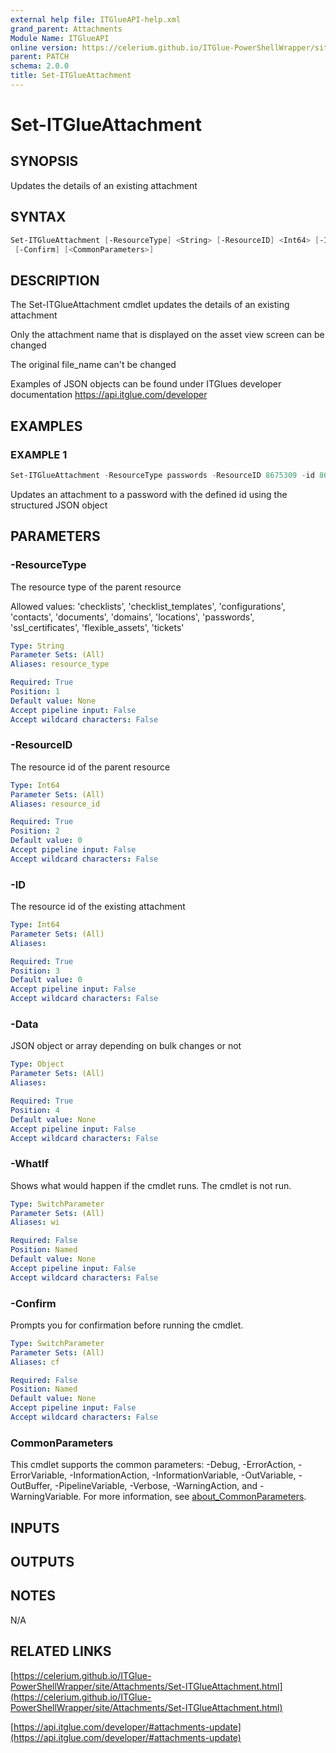 ```yaml
---
external help file: ITGlueAPI-help.xml
grand_parent: Attachments
Module Name: ITGlueAPI
online version: https://celerium.github.io/ITGlue-PowerShellWrapper/site/Attachments/Set-ITGlueAttachment.html
parent: PATCH
schema: 2.0.0
title: Set-ITGlueAttachment
---
```


# Set-ITGlueAttachment

## SYNOPSIS
Updates the details of an existing attachment

## SYNTAX

```powershell
Set-ITGlueAttachment [-ResourceType] <String> [-ResourceID] <Int64> [-ID] <Int64> [-Data] <Object> [-WhatIf]
 [-Confirm] [<CommonParameters>]
```

## DESCRIPTION
The Set-ITGlueAttachment cmdlet updates the details of
an existing attachment

Only the attachment name that is displayed on the asset view
screen can be changed

The original file_name can't be changed

Examples of JSON objects can be found under ITGlues developer documentation
    https://api.itglue.com/developer

## EXAMPLES

### EXAMPLE 1
```powershell
Set-ITGlueAttachment -ResourceType passwords -ResourceID 8675309 -id 8675309 -Data $JsonObject
```

Updates an attachment to a password with the defined id using the structured JSON object

## PARAMETERS

### -ResourceType
The resource type of the parent resource

Allowed values:
'checklists', 'checklist_templates', 'configurations', 'contacts', 'documents',
'domains', 'locations', 'passwords', 'ssl_certificates', 'flexible_assets', 'tickets'

```yaml
Type: String
Parameter Sets: (All)
Aliases: resource_type

Required: True
Position: 1
Default value: None
Accept pipeline input: False
Accept wildcard characters: False
```

### -ResourceID
The resource id of the parent resource

```yaml
Type: Int64
Parameter Sets: (All)
Aliases: resource_id

Required: True
Position: 2
Default value: 0
Accept pipeline input: False
Accept wildcard characters: False
```

### -ID
The resource id of the existing attachment

```yaml
Type: Int64
Parameter Sets: (All)
Aliases:

Required: True
Position: 3
Default value: 0
Accept pipeline input: False
Accept wildcard characters: False
```

### -Data
JSON object or array depending on bulk changes or not

```yaml
Type: Object
Parameter Sets: (All)
Aliases:

Required: True
Position: 4
Default value: None
Accept pipeline input: False
Accept wildcard characters: False
```

### -WhatIf
Shows what would happen if the cmdlet runs.
The cmdlet is not run.

```yaml
Type: SwitchParameter
Parameter Sets: (All)
Aliases: wi

Required: False
Position: Named
Default value: None
Accept pipeline input: False
Accept wildcard characters: False
```

### -Confirm
Prompts you for confirmation before running the cmdlet.

```yaml
Type: SwitchParameter
Parameter Sets: (All)
Aliases: cf

Required: False
Position: Named
Default value: None
Accept pipeline input: False
Accept wildcard characters: False
```

### CommonParameters
This cmdlet supports the common parameters: -Debug, -ErrorAction, -ErrorVariable, -InformationAction, -InformationVariable, -OutVariable, -OutBuffer, -PipelineVariable, -Verbose, -WarningAction, and -WarningVariable. For more information, see [about_CommonParameters](http://go.microsoft.com/fwlink/?LinkID=113216).

## INPUTS

## OUTPUTS

## NOTES
N/A

## RELATED LINKS

[https://celerium.github.io/ITGlue-PowerShellWrapper/site/Attachments/Set-ITGlueAttachment.html](https://celerium.github.io/ITGlue-PowerShellWrapper/site/Attachments/Set-ITGlueAttachment.html)

[https://api.itglue.com/developer/#attachments-update](https://api.itglue.com/developer/#attachments-update)

